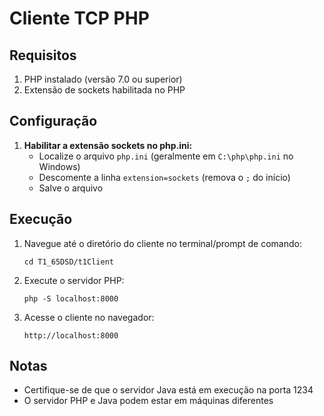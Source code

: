 # Cliente TCP PHP

## Requisitos

1. PHP instalado (versão 7.0 ou superior)
2. Extensão de sockets habilitada no PHP

## Configuração

1. **Habilitar a extensão sockets no php.ini:**
    - Localize o arquivo `php.ini` (geralmente em `C:\php\php.ini` no Windows)
    - Descomente a linha `extension=sockets` (remova o `;` do início)
    - Salve o arquivo

## Execução

1. Navegue até o diretório do cliente no terminal/prompt de comando:
    ```
    cd T1_65DSD/t1Client
    ```
2. Execute o servidor PHP:
   ```
   php -S localhost:8000
   ```
3. Acesse o cliente no navegador:
   ```
   http://localhost:8000
   ```

## Notas
- Certifique-se de que o servidor Java está em execução na porta 1234
- O servidor PHP e Java podem estar em máquinas diferentes